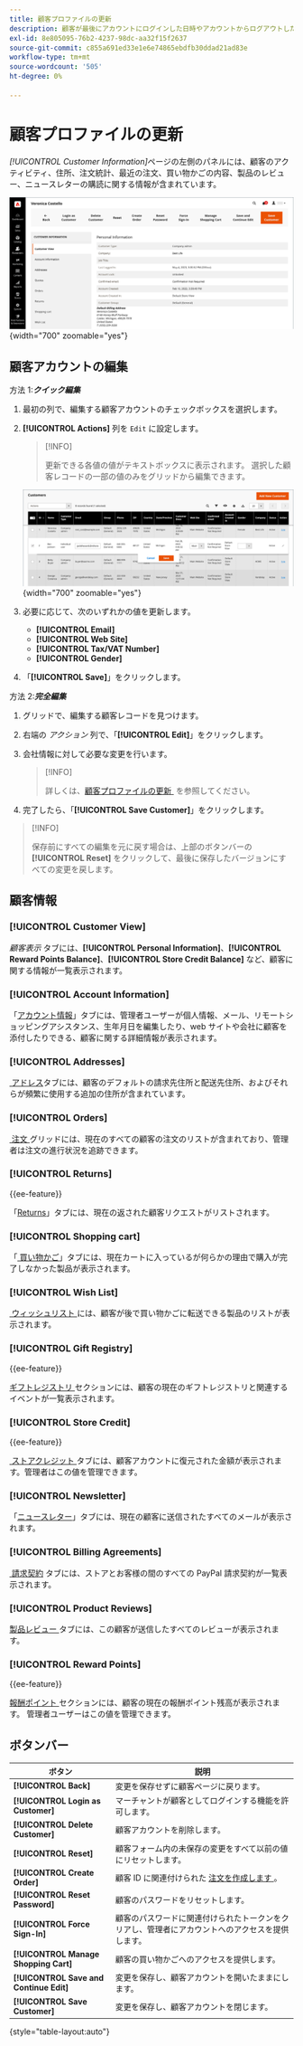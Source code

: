 ```yaml
---
title: 顧客プロファイルの更新
description: 顧客が最後にアカウントにログインした日時やアカウントからログアウトした日時など、顧客アクティビティに関する情報にアクセスして、顧客プロファイルを更新します。
exl-id: 8e805095-76b2-4237-98dc-aa32f15f2637
source-git-commit: c855a691ed33e1e6e74865ebdfb30ddad21ad83e
workflow-type: tm+mt
source-wordcount: '505'
ht-degree: 0%

---
```


# 顧客プロファイルの更新

_[!UICONTROL Customer Information]_&#x200B;ページの左側のパネルには、顧客のアクティビティ、住所、注文統計、最近の注文、買い物かごの内容、製品のレビュー、ニュースレターの購読に関する情報が含まれています。

![&#x200B; 顧客プロファイル &#x200B;](assets/cust-profile.png){width="700" zoomable="yes"}

## 顧客アカウントの編集

方法 1:**_クイック編集_**

1. 最初の列で、編集する顧客アカウントのチェックボックスを選択します。

1. **[!UICONTROL Actions]** 列を `Edit` に設定します。

   >[!INFO]
   >
   >更新できる各値の値がテキストボックスに表示されます。 選択した顧客レコードの一部の値のみをグリッドから編集できます。

   ![&#x200B; クイック編集 &#x200B;](assets/customers-grid-quick-edit.png){width="700" zoomable="yes"}

1. 必要に応じて、次のいずれかの値を更新します。

   * **[!UICONTROL Email]**
   * **[!UICONTROL Web Site]**
   * **[!UICONTROL Tax/VAT Number]**
   * **[!UICONTROL Gender]**

1. 「**[!UICONTROL Save]**」をクリックします。

方法 2:**_完全編集_**

1. グリッドで、編集する顧客レコードを見つけます。

1. 右端の _アクション_ 列で、「**[!UICONTROL Edit]**」をクリックします。

1. 会社情報に対して必要な変更を行います。

   >[!INFO]
   >
   >詳しくは、[&#x200B; 顧客プロファイルの更新 &#x200B;](../customers/update-account.md) を参照してください。

1. 完了したら、「**[!UICONTROL Save Customer]**」をクリックします。

>[!INFO]
>
>保存前にすべての編集を元に戻す場合は、上部のボタンバーの **[!UICONTROL Reset]** をクリックして、最後に保存したバージョンにすべての変更を戻します。

## 顧客情報

### [!UICONTROL Customer View]

_顧客表示_ タブには、**[!UICONTROL Personal Information]**、**[!UICONTROL Reward Points Balance]**、**[!UICONTROL Store Credit Balance]** など、顧客に関する情報が一覧表示されます。

### [!UICONTROL Account Information]

「[&#x200B; アカウント情報 &#x200B;](../customers/account-dashboard-account-information.md)」タブには、管理者ユーザーが個人情報、メール、リモートショッピングアシスタンス、生年月日を編集したり、web サイトや会社に顧客を添付したりできる、顧客に関する詳細情報が表示されます。

### [!UICONTROL Addresses]

[&#x200B; アドレス &#x200B;](../customers/account-dashboard-address-book.md) タブには、顧客のデフォルトの請求先住所と配送先住所、およびそれらが頻繁に使用する追加の住所が含まれています。

### [!UICONTROL Orders]

[&#x200B; 注文 &#x200B;](../stores-purchase/orders.md) グリッドには、現在のすべての顧客の注文のリストが含まれており、管理者は注文の進行状況を追跡できます。

### [!UICONTROL Returns]

{{ee-feature}}

「[Returns](../stores-purchase/returns.md)」タブには、現在の返された顧客リクエストがリストされます。

### [!UICONTROL Shopping cart]

「[&#x200B; 買い物かご &#x200B;](../stores-purchase/cart.md)」タブには、現在カートに入っているが何らかの理由で購入が完了しなかった製品が表示されます。

### [!UICONTROL Wish List]

[&#x200B; ウィッシュリスト &#x200B;](../stores-purchase/wishlists.md) には、顧客が後で買い物かごに転送できる製品のリストが表示されます。

### [!UICONTROL Gift Registry]

{{ee-feature}}

[&#x200B; ギフトレジストリ &#x200B;](../merchandising-promotions/gift-registry-storefront.md) セクションには、顧客の現在のギフトレジストリと関連するイベントが一覧表示されます。


### [!UICONTROL Store Credit]

{{ee-feature}}

[&#x200B; ストアクレジット &#x200B;](../customers/store-credit.md) タブには、顧客アカウントに復元された金額が表示されます。管理者はこの値を管理できます。

### [!UICONTROL Newsletter]

「[&#x200B; ニュースレター &#x200B;](../merchandising-promotions/newsletters.md)」タブには、現在の顧客に送信されたすべてのメールが表示されます。

### [!UICONTROL Billing Agreements]

[&#x200B; 請求契約 &#x200B;](../stores-purchase/paypal-billing-agreements.md) タブには、ストアとお客様の間のすべての PayPal 請求契約が一覧表示されます。

### [!UICONTROL Product Reviews]

[&#x200B; 製品レビュー &#x200B;](../catalog/settings-advanced-product-reviews.md) タブには、この顧客が送信したすべてのレビューが表示されます。

### [!UICONTROL Reward Points]

{{ee-feature}}

[&#x200B; 報酬ポイント &#x200B;](../merchandising-promotions/rewards-loyalty.md) セクションには、顧客の現在の報酬ポイント残高が表示されます。 管理者ユーザーはこの値を管理できます。

## ボタンバー

| ボタン | 説明 |
|----------|--------------|
| **[!UICONTROL Back]** | 変更を保存せずに顧客ページに戻ります。 |
| **[!UICONTROL Login as Customer]** | マーチャントが顧客としてログインする機能を許可します。 |
| **[!UICONTROL Delete Customer]** | 顧客アカウントを削除します。 |
| **[!UICONTROL Reset]** | 顧客フォーム内の未保存の変更をすべて以前の値にリセットします。 |
| **[!UICONTROL Create Order]** | 顧客 ID に関連付けられた [&#x200B; 注文を作成します &#x200B;](../stores-purchase/customer-account-create-order.md)。 |
| **[!UICONTROL Reset Password]** | 顧客のパスワードをリセットします。 |
| **[!UICONTROL Force Sign-In]** | 顧客のパスワードに関連付けられたトークンをクリアし、管理者にアカウントへのアクセスを提供します。 |
| **[!UICONTROL Manage Shopping Cart]** | 顧客の買い物かごへのアクセスを提供します。 |
| **[!UICONTROL Save and Continue Edit]** | 変更を保存し、顧客アカウントを開いたままにします。 |
| **[!UICONTROL Save Customer]** | 変更を保存し、顧客アカウントを閉じます。 |

{style="table-layout:auto"}
